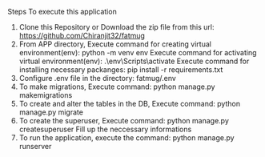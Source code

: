 Steps To execute this application

1. Clone this Repository or Download the zip file from this url: https://github.com/Chiranjit32/fatmug
2. From APP directory, 
        Execute command for creating virtual environment(env): python -m venv env
        Execute command for activating virtual environment(env): .\env\Scripts\activate
        Execute command for installing necessary packanges: pip install -r requirements.txt
3. Configure .env file in the directory: fatmug/.env
4. To make migrations, Execute command: python manage.py makemigrations
5. To create and alter the tables in the DB, Execute command: python manage.py migrate
6. To create the superuser, Execute command: python manage.py createsuperuser
        Fill up the neccessary informations
7. To run the application, execute the command: python manage.py runserver